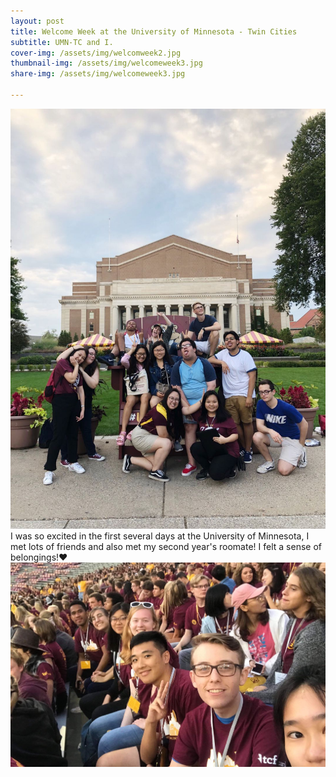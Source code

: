 ```yaml
---
layout: post
title: Welcome Week at the University of Minnesota - Twin Cities
subtitle: UMN-TC and I.
cover-img: /assets/img/welcomweek2.jpg
thumbnail-img: /assets/img/welcomeweek3.jpg
share-img: /assets/img/welcomeweek3.jpg

---
```


![](/assets/img/welcomeweek3.jpg)
I was so excited in the first several days at the University of Minnesota, I met lots of friends and also met my second year's roomate! I felt a sense of belongings!❤️
![](/assets/img/welcomeweek1.jpg)
